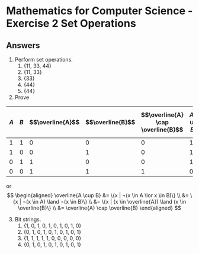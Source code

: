 # Mathematics for Computer Science - Exercise 2 Set Operations

<script>
MathJax = {
  loader: {
    load: ['input/tex-base', 'output/svg', 'ui/menu', '[tex]/require']
  },
  tex: {
    packages: ['base', 'require']
  }
};
</script>
<script type="text/javascript" id="MathJax-script" async
  src="https://cdn.jsdelivr.net/npm/mathjax@3/es5/tex-svg.js">
</script>

## Answers

1. Perform set operations.
   1. {11, 33, 44}
   2. {11, 33}
   3. {33}
   4. {44}
   5. {44}
2. Prove

| $$A$$ | $$B$$ | $$\overline{A}$$ | $$\overline{B}$$ | $$\overline{A}  \cap \overline{B}$$ | $$A \cup B$$ | $$\overline{A \cup  B}$$ |
| ----- | ----- | ---------------- | ---------------- | ----------------------------------- | ------------ | ------------------------ |
| 1     | 1     | 0                | 0                | 0                                   | 1            | 0                        |
| 1     | 0     | 0                | 1                | 0                                   | 1            | 0                        |
| 0     | 1     | 1                | 0                | 0                                   | 1            | 0                        |
| 0     | 0     | 1                | 1                | 1                                   | 0            | 1                        |

or
$$
\begin{aligned}
\overline{A \cup B} &= \{x | ¬(x \in A \lor x \in B)\} \\
 &= \{x | ¬(x \in A) \land ¬(x \in B)\} \\
 &= \{x | (x \in \overline{A}) \land (x \in \overline{B}\} \\
 &= \overline{A} \cap \overline{B}
\end{aligned}
$$

3. Bit strings.
   1. {1, 0, 1, 0, 1, 0, 1, 0, 1, 0}
   2. {0, 1, 0, 1, 0, 1, 0, 1, 0, 1}
   3. {1, 1, 1, 1, 1, 0, 0, 0, 0, 0}
   4. {0, 1, 0, 1, 0, 1, 0, 1, 0, 1}